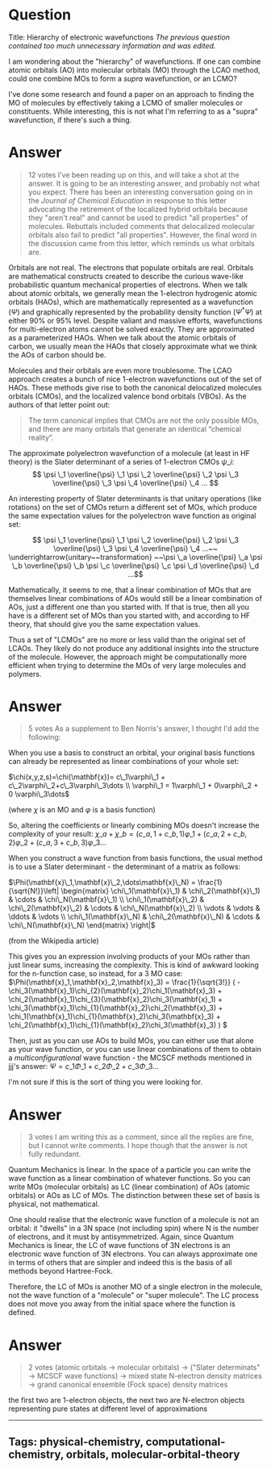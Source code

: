 # Question
Title: Hierarchy of electronic wavefunctions
*The previous question contained too much unnecessary information and was edited.*

I am wondering about the "hierarchy" of wavefunctions. If one can combine atomic orbitals (AO) into molecular orbitals (MO) through the LCAO method, could one combine MOs to form a *supra* wavefunction, or an LCMO?

I've done some research and found a paper on an approach to finding the MO of molecules by effectively taking a LCMO of smaller molecules or constituents. While interesting, this is not what I'm referring to as a "supra" wavefunction, if there's such a thing.

# Answer
> 12 votes
I've been reading up on this, and will take a shot at the answer. It is going to be an interesting answer, and probably not what you expect. There has been an interesting conversation going on in the *Journal of Chemical Education* in response to this letter advocating the retirement of the localized hybrid orbitals because they "aren't real" and cannot be used to predict "all properties" of molecules. Rebuttals included comments that delocalized molecular orbitals also fail to predict "all properties". However, the final word in the discussion came from this letter, which reminds us what orbitals are.

Orbitals are not real. The electrons that populate orbitals are real. Orbitals are mathematical constructs created to describe the curious wave-like probabilistic quantum mechanical properties of electrons. When we talk about atomic orbitals, we generally mean the 1-electron hydrogenic atomic orbitals (HAOs), which are mathematically represented as a wavefunction ($\Psi$) and graphically represented by the probability density function ($\Psi ^ * \Psi$) at either 90% or 95% level. Despite valiant and massive efforts, wavefunctions for multi-electron atoms cannot be solved exactly. They are approximated as a parameterized HAOs. When we talk about the atomic orbitals of carbon, we usually mean the HAOs that closely approximate what we think the AOs of carbon should be. 

Molecules and their orbitals are even more troublesome. The LCAO approach creates a bunch of nice 1-electron wavefunctions out of the set of HAOs. These methods give rise to both the canonical delocalized molecules orbitals (CMOs), and the localized valence bond orbitals (VBOs). As the authors of that letter point out:

> The term canonical implies that CMOs are not the only possible MOs, and there are many orbitals that generate an identical “chemical reality”.

The approximate polyelectron wavefunction of a molecule (at least in HF theory) is the Slater determinant of a series of 1-electron CMOs $\psi \_i$: $$ \psi \_1 \overline{\psi} \_1 \psi \_2 \overline{\psi} \_2 \psi \_3 \overline{\psi} \_3 \psi \_4 \overline{\psi} \_4 ... $$

An interesting property of Slater determinants is that unitary operations (like rotations) on the set of CMOs return a different set of MOs, which produce the same expectation values for the polyelectron wave function as original set:

$$ \psi \_1 \overline{\psi} \_1 \psi \_2 \overline{\psi} \_2 \psi \_3 \overline{\psi} \_3 \psi \_4 \overline{\psi} \_4 ...~~ \underrightarrow{unitary~~transformation} ~~\psi \_a \overline{\psi} \_a \psi \_b \overline{\psi} \_b \psi \_c \overline{\psi} \_c \psi \_d \overline{\psi} \_d ...$$

Mathematically, it seems to me, that a linear combination of MOs that are themselves linear combinations of AOs would still be a linear combination of AOs, just a different one than you started with. If that is true, then all you have is a different set of MOs than you started with, and according to HF theory, that should give you the same expectation values. 

Thus a set of "LCMOs" are no more or less valid than the original set of LCAOs. They likely do not produce any additional insights into the structure of the molecule. However, the approach might be computationally more efficient when trying to determine the MOs of very large molecules and polymers.

# Answer
> 5 votes
As a supplement to Ben Norris's answer, I thought I'd add the following:

When you use a basis to construct an orbital, your original basis functions can already be represented as linear combinations of your whole set:

$\chi(x,y,z,s)=\chi(\mathbf{x})= c\_1\varphi\_1 + c\_2\varphi\_2+c\_3\varphi\_3\dots \\ \varphi\_1 = 1\varphi\_1 + 0\varphi\_2 + 0 \varphi\_3\dots$ 

(where $\chi$ is an MO and $\varphi$ is a basis function)

So, altering the coefficients or linearly combining MOs doesn't increase the complexity of your result: $\chi\_a + \chi\_b = (c\_{a,1} + c\_{b,1})\varphi\_1 + (c\_{a,2}+c\_{b,2})\varphi\_2 + (c\_{a,3}+c\_{b,3})\varphi\_3\dots$

When you construct a wave function from basis functions, the usual method is to use a Slater determinant - the determinant of a matrix as follows:

$\Phi(\mathbf{x}\_1,\mathbf{x}\_2,\dots\mathbf{x}\_N) = \frac{1}{\sqrt{N!}}\left| \begin{matrix} \chi\_1(\mathbf{x}\_1) & \chi\_2(\mathbf{x}\_1) & \cdots & \chi\_N(\mathbf{x}\_1) \\ \chi\_1(\mathbf{x}\_2) & \chi\_2(\mathbf{x}\_2) & \cdots & \chi\_N(\mathbf{x}\_2) \\ \vdots & \vdots & \ddots & \vdots \\ \chi\_1(\mathbf{x}\_N) & \chi\_2(\mathbf{x}\_N) & \cdots & \chi\_N(\mathbf{x}\_N) \end{matrix} \right|$

(from the Wikipedia article)

This gives you an expression involving products of your MOs rather than just linear sums, increasing the complexity. This is kind of awkward looking for the n-function case, so instead, for a 3 MO case: $\Phi(\mathbf{x}\_1,\mathbf{x}\_2,\mathbf{x}\_3) = \frac{1}{\sqrt{3!}} ( -\chi\_3(\mathbf{x}\_1)\chi\_{2}(\mathbf{x}\_2)\chi\_1(\mathbf{x}\_3) + \chi\_2(\mathbf{x}\_1)\chi\_{3}(\mathbf{x}\_2)\chi\_3(\mathbf{x}\_1) + \chi\_3(\mathbf{x}\_1)\chi\_{1}(\mathbf{x}\_2)\chi\_2(\mathbf{x}\_3) + \chi\_1(\mathbf{x}\_1)\chi\_{1}(\mathbf{x}\_2)\chi\_3(\mathbf{x}\_3) + \chi\_2(\mathbf{x}\_1)\chi\_{1}(\mathbf{x}\_2)\chi\_3(\mathbf{x}\_3) ) $

Then, just as you can use AOs to build MOs, you can either use that alone as your wave function, or you can use linear combinations of them to obtain a *multiconfigurational* wave function - the MCSCF methods mentioned in jjj's answer: $\Psi = c\_1\Phi\_1 + c\_2\Phi\_2 + c\_3\Phi\_3 \dots$

I'm not sure if this is the sort of thing you were looking for.

# Answer
> 3 votes
I am writing this as a comment, since all the replies are fine, but I cannot write comments. I hope though that the answer is not fully redundant.

Quantum Mechanics is linear. In the space of a particle you can write the wave function as a linear combination of whatever functions. So you can write MOs (molecular orbitals) as LC (linear combination) of AOs (atomic orbitals) or AOs as LC of MOs. The distinction between these set of basis is physical, not mathematical.

One should realise that the electronic wave function of a molecule is not an orbital: it "dwells" in a 3N space (not including spin) where N is the number of electrons, and it must by antisymmetrized. Again, since Quantum Mechanics is linear, the LC of wave functions of 3N electrons is an electronic wave function of 3N electrons. You can always approximate one in terms of others that are simpler and indeed this is the basis of all methods beyond Hartree-Fock.

Therefore, the LC of MOs is another MO of a single electron in the molecule, not the wave function of a "molecule" or "super molecule". The LC process does not move you away from the initial space where the function is defined.

# Answer
> 2 votes
(atomic orbitals -\> molecular orbitals) -\> ("Slater determinats" -\> MCSCF wave functions) -\> mixed state N-electron density matrices -\> grand canonical ensemble (Fock space) density matrices

the first two are 1-electron objects, the next two are N-electron objects representing pure states at different level of approximations

---
Tags: physical-chemistry, computational-chemistry, orbitals, molecular-orbital-theory
---